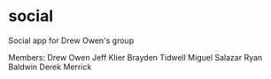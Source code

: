 social
======

Social app for Drew Owen's group

Members:
Drew Owen
Jeff Klier
Brayden Tidwell
Miguel Salazar
Ryan Baldwin
Derek Merrick